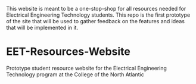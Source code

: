 This website is meant to be a one-stop-shop for all resources needed for Electrical Engineering Technology students. This repo is the first prototype of the site that will be used to gather feedback on the features and ideas that will be implemented in it.



# EET-Resources-Website
Prototype student resource website for the Electrical Engineering Technology program at the College of the North Atlantic
